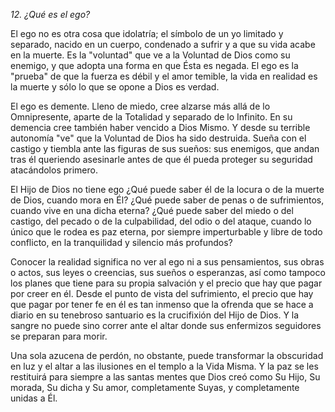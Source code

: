 *12. ¿Qué es el ego?*

El ego no es otra cosa que idolatría; el símbolo de un yo limitado y separado, nacido en un cuerpo, condenado a sufrir y a que su vida acabe en la muerte. Es la "voluntad" que ve a la Voluntad de Dios como su enemigo, y que adopta una forma en que Ésta es negada. El ego es la "prueba" de que la fuerza es débil y el amor temible, la vida en realidad es la muerte y sólo lo que se opone a Dios es verdad.

El ego es demente. Lleno de miedo, cree alzarse más allá de lo Omnipresente, aparte de la Totalidad y separado de lo Infinito. En su demencia cree también haber vencido a Dios Mismo. Y desde su terrible autonomía "ve" que la Voluntad de Dios ha sido destruida. Sueña con el castigo y tiembla ante las figuras de sus sueños: sus enemigos, que andan tras él queriendo asesinarle antes de que él pueda proteger su seguridad atacándolos primero.

El Hijo de Dios no tiene ego ¿Qué puede saber él de la locura o de la muerte de Dios, cuando mora en Él? ¿Qué puede saber de penas o de sufrimientos, cuando vive en una dicha eterna? ¿Qué puede saber del miedo o del castigo, del pecado o de la culpabilidad, del odio o del ataque, cuando lo único que le rodea es paz eterna, por siempre imperturbable y libre de todo conflicto, en la tranquilidad y silencio más profundos?

Conocer la realidad significa no ver al ego ni a sus pensamientos, sus obras o actos, sus leyes o creencias, sus sueños o esperanzas, así como tampoco los planes que tiene para su propia salvación y el precio que hay que pagar por creer en él. Desde el punto de vista del sufrimiento, el precio que hay que pagar por tener fe en él es tan inmenso que la ofrenda que se hace a diario en su tenebroso santuario es la crucifixión del Hijo de Dios. Y la sangre no puede sino correr ante el altar donde sus enfermizos seguidores se preparan para morir.

Una sola azucena de perdón, no obstante, puede transformar la obscuridad en luz y el altar a las ilusiones en el templo a la Vida Misma. Y la paz se les restituirá para siempre a las santas mentes que Dios creó como Su Hijo, Su morada, Su dicha y Su amor, completamente Suyas, y completamente unidas a Él.